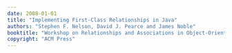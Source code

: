 ```yaml
---
date: 2008-01-01
title: "Implementing First-Class Relationships in Java"
authors: "Stephen F. Nelson, David J. Pearce and James Noble"
booktitle: "Workshop on Relationships and Associations in Object-Oriented Languages (RAOOL)"
copyright: "ACM Press"
---
```


